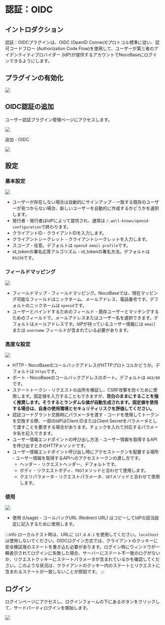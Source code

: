 # 認証：OIDC

<PluginInfo commercial="true" name="auth-oidc"></PluginInfo>

## イントロダクション

認証：OIDCプラグインは、OIDC (OpenID Connect)プロトコル標準に従い、認可コードフロー (Authorization Code Flow)を使用して、ユーザーが第三者のアイデンティティプロバイダー (IdP)が提供するアカウントでNocoBaseにログインできるようにします。

## プラグインの有効化

![](https://static-docs.nocobase.com/a494476c352a949a276d64e96e6ac587.png)

## OIDC認証の追加

ユーザー認証プラグイン管理ページにアクセスします。

![](https://static-docs.nocobase.com/4e598e7df963d7d23188afe3576456d6.png)

追加 - OIDC

![](https://static-docs.nocobase.com/1efbde1c0e2f4967efc1c4336be45ca2.png)

## 設定

### 基本設定

![](https://static-docs.nocobase.com/d80715319639e1681a28a97ad3131f21.png)

- ユーザーが存在しない場合は自動的にサインアップ - 一致する既存のユーザーが見つからない場合、新しいユーザーを自動的に作成するかどうかを選択します。
- 発行者 - 発行者はIdPによって提供され、通常は `/.well-known/openid-configuration`で終わります。
- クライアントID - クライアントIDを入力します。
- クライアントシークレット - クライアントシークレットを入力します。
- スコープ - 任意。デフォルトは `openid email profile`です。
- id_tokenの署名応答アルゴリズム - id_tokenの署名方法。デフォルトは `RS256`です。

### フィールドマッピング

![](https://static-docs.nocobase.com/92d63c8f6f4082b50d9f475674cb5650.png)

- フィールドマップ - フィールドマッピング。NocoBaseでは、現在マッピング可能なフィールドはニックネーム、メールアドレス、電話番号です。デフォルトのニックネームは `openid`です。
- ユーザーとバインドするためのフィールド - 既存ユーザーとマッチングするためのフィールドで、メールアドレスまたはユーザー名を選択できます。デフォルトはメールアドレスです。IdPが持っているユーザー情報には `email` または `username` フィールドが含まれている必要があります。

### 高度な設定

![](https://static-docs.nocobase.com/d9e8040118e8e2ecdc3c847f72bbb5a9.png)

- HTTP - NocoBaseのコールバックアドレスがHTTPプロトコルかどうか。デフォルトは `https`です。
- ポート - NocoBaseのコールバックアドレスのポート。デフォルトは `443/80`です。
- ステートトークン - リクエストの出所を検証し、CSRF攻撃を防ぐために使用します。固定値を入力することもできますが、**空白のままにすることを強く推奨します。そうするとランダムな値が自動生成されます。固定値を使用する場合は、自身の使用環境とセキュリティリスクを評価してください。**
- 認証コードグラント交換時にパラメータを渡す - コードを使用してトークンを交換する際、一部のIdPはClient IDまたはClient Secretをパラメータとして渡すことを要求する場合があります。チェックを入れて対応するパラメータ名を記入できます。
- ユーザー情報エンドポイントの呼び出し方法 - ユーザー情報を取得するAPIを呼び出すときのHTTPメソッドです。
- ユーザー情報エンドポイント呼び出し時にアクセストークンを配置する場所 - ユーザー情報を取得するAPIへのアクセストークンの渡し方です。
  - ヘッダー - リクエストヘッダー、デフォルトです。
  - ボディ - リクエストボディ、`POST`メソッドと合わせて使用します。
  - クエリパラメータ - リクエストパラメータ、`GET`メソッドと合わせて使用します。

### 使用

![](https://static-docs.nocobase.com/2edbea211232cea6d38c79630132418c.png)

- 使用 (Usage) - コールバックURL (Redirect URL) はコピーしてIdPの該当設定に記入するために使用します。

:::info
ローカルテスト時は、URLに `127.0.0.1` を使用してください。`localhost` は使用しないでください。OIDCログイン方式では、クライアントのクッキーに安全検証用のステートを書き込む必要があります。ログイン時にウィンドウが一瞬表示されてログインに失敗した場合、サーバーにステート不一致のログがないか、リクエストクッキーにステートパラメータが含まれているかを確認してください。このような状況は、クライアントのクッキー内のステートとリクエストに含まれるステートが一致しないことが原因です。
:::

## ログイン

ログインページにアクセスし、ログインフォームの下にあるボタンをクリックして、サードパーティログインを開始します。

![](https://static-docs.nocobase.com/e493d156254c2ac0b6f6e1002e6a2e6b.png)

